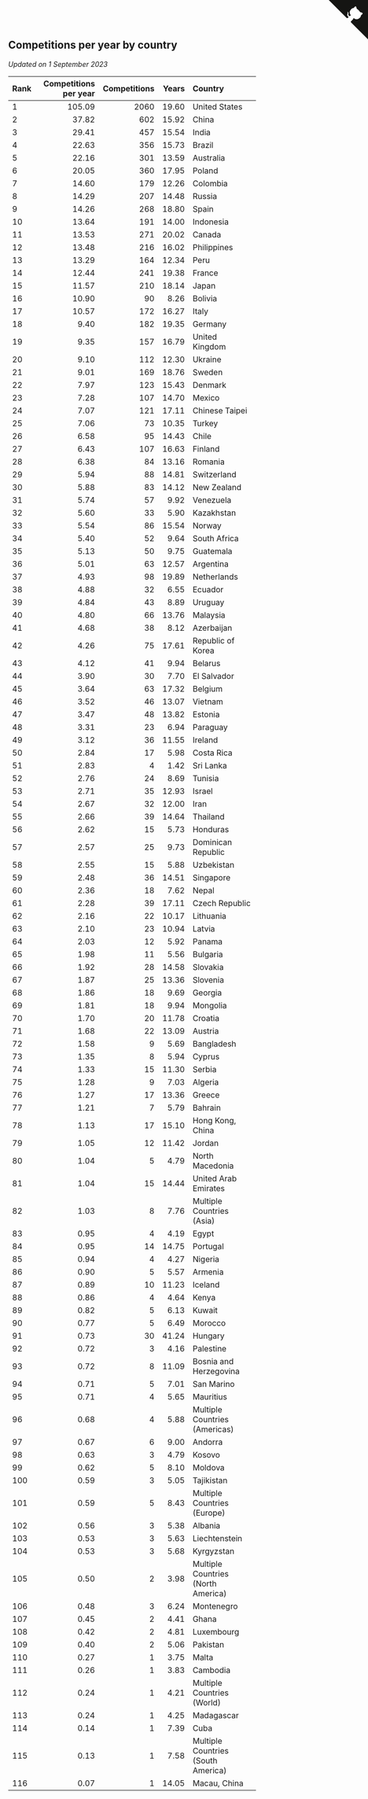 ## Competitions per year by country

*Updated on  1 September 2023*

| Rank | Competitions per year | Competitions | Years | Country |
| :--- | ---: | ---: | ---: | :--- |
| 1 | 105.09 | 2060 | 19.60 | United States |
| 2 | 37.82 | 602 | 15.92 | China |
| 3 | 29.41 | 457 | 15.54 | India |
| 4 | 22.63 | 356 | 15.73 | Brazil |
| 5 | 22.16 | 301 | 13.59 | Australia |
| 6 | 20.05 | 360 | 17.95 | Poland |
| 7 | 14.60 | 179 | 12.26 | Colombia |
| 8 | 14.29 | 207 | 14.48 | Russia |
| 9 | 14.26 | 268 | 18.80 | Spain |
| 10 | 13.64 | 191 | 14.00 | Indonesia |
| 11 | 13.53 | 271 | 20.02 | Canada |
| 12 | 13.48 | 216 | 16.02 | Philippines |
| 13 | 13.29 | 164 | 12.34 | Peru |
| 14 | 12.44 | 241 | 19.38 | France |
| 15 | 11.57 | 210 | 18.14 | Japan |
| 16 | 10.90 | 90 | 8.26 | Bolivia |
| 17 | 10.57 | 172 | 16.27 | Italy |
| 18 | 9.40 | 182 | 19.35 | Germany |
| 19 | 9.35 | 157 | 16.79 | United Kingdom |
| 20 | 9.10 | 112 | 12.30 | Ukraine |
| 21 | 9.01 | 169 | 18.76 | Sweden |
| 22 | 7.97 | 123 | 15.43 | Denmark |
| 23 | 7.28 | 107 | 14.70 | Mexico |
| 24 | 7.07 | 121 | 17.11 | Chinese Taipei |
| 25 | 7.06 | 73 | 10.35 | Turkey |
| 26 | 6.58 | 95 | 14.43 | Chile |
| 27 | 6.43 | 107 | 16.63 | Finland |
| 28 | 6.38 | 84 | 13.16 | Romania |
| 29 | 5.94 | 88 | 14.81 | Switzerland |
| 30 | 5.88 | 83 | 14.12 | New Zealand |
| 31 | 5.74 | 57 | 9.92 | Venezuela |
| 32 | 5.60 | 33 | 5.90 | Kazakhstan |
| 33 | 5.54 | 86 | 15.54 | Norway |
| 34 | 5.40 | 52 | 9.64 | South Africa |
| 35 | 5.13 | 50 | 9.75 | Guatemala |
| 36 | 5.01 | 63 | 12.57 | Argentina |
| 37 | 4.93 | 98 | 19.89 | Netherlands |
| 38 | 4.88 | 32 | 6.55 | Ecuador |
| 39 | 4.84 | 43 | 8.89 | Uruguay |
| 40 | 4.80 | 66 | 13.76 | Malaysia |
| 41 | 4.68 | 38 | 8.12 | Azerbaijan |
| 42 | 4.26 | 75 | 17.61 | Republic of Korea |
| 43 | 4.12 | 41 | 9.94 | Belarus |
| 44 | 3.90 | 30 | 7.70 | El Salvador |
| 45 | 3.64 | 63 | 17.32 | Belgium |
| 46 | 3.52 | 46 | 13.07 | Vietnam |
| 47 | 3.47 | 48 | 13.82 | Estonia |
| 48 | 3.31 | 23 | 6.94 | Paraguay |
| 49 | 3.12 | 36 | 11.55 | Ireland |
| 50 | 2.84 | 17 | 5.98 | Costa Rica |
| 51 | 2.83 | 4 | 1.42 | Sri Lanka |
| 52 | 2.76 | 24 | 8.69 | Tunisia |
| 53 | 2.71 | 35 | 12.93 | Israel |
| 54 | 2.67 | 32 | 12.00 | Iran |
| 55 | 2.66 | 39 | 14.64 | Thailand |
| 56 | 2.62 | 15 | 5.73 | Honduras |
| 57 | 2.57 | 25 | 9.73 | Dominican Republic |
| 58 | 2.55 | 15 | 5.88 | Uzbekistan |
| 59 | 2.48 | 36 | 14.51 | Singapore |
| 60 | 2.36 | 18 | 7.62 | Nepal |
| 61 | 2.28 | 39 | 17.11 | Czech Republic |
| 62 | 2.16 | 22 | 10.17 | Lithuania |
| 63 | 2.10 | 23 | 10.94 | Latvia |
| 64 | 2.03 | 12 | 5.92 | Panama |
| 65 | 1.98 | 11 | 5.56 | Bulgaria |
| 66 | 1.92 | 28 | 14.58 | Slovakia |
| 67 | 1.87 | 25 | 13.36 | Slovenia |
| 68 | 1.86 | 18 | 9.69 | Georgia |
| 69 | 1.81 | 18 | 9.94 | Mongolia |
| 70 | 1.70 | 20 | 11.78 | Croatia |
| 71 | 1.68 | 22 | 13.09 | Austria |
| 72 | 1.58 | 9 | 5.69 | Bangladesh |
| 73 | 1.35 | 8 | 5.94 | Cyprus |
| 74 | 1.33 | 15 | 11.30 | Serbia |
| 75 | 1.28 | 9 | 7.03 | Algeria |
| 76 | 1.27 | 17 | 13.36 | Greece |
| 77 | 1.21 | 7 | 5.79 | Bahrain |
| 78 | 1.13 | 17 | 15.10 | Hong Kong, China |
| 79 | 1.05 | 12 | 11.42 | Jordan |
| 80 | 1.04 | 5 | 4.79 | North Macedonia |
| 81 | 1.04 | 15 | 14.44 | United Arab Emirates |
| 82 | 1.03 | 8 | 7.76 | Multiple Countries (Asia) |
| 83 | 0.95 | 4 | 4.19 | Egypt |
| 84 | 0.95 | 14 | 14.75 | Portugal |
| 85 | 0.94 | 4 | 4.27 | Nigeria |
| 86 | 0.90 | 5 | 5.57 | Armenia |
| 87 | 0.89 | 10 | 11.23 | Iceland |
| 88 | 0.86 | 4 | 4.64 | Kenya |
| 89 | 0.82 | 5 | 6.13 | Kuwait |
| 90 | 0.77 | 5 | 6.49 | Morocco |
| 91 | 0.73 | 30 | 41.24 | Hungary |
| 92 | 0.72 | 3 | 4.16 | Palestine |
| 93 | 0.72 | 8 | 11.09 | Bosnia and Herzegovina |
| 94 | 0.71 | 5 | 7.01 | San Marino |
| 95 | 0.71 | 4 | 5.65 | Mauritius |
| 96 | 0.68 | 4 | 5.88 | Multiple Countries (Americas) |
| 97 | 0.67 | 6 | 9.00 | Andorra |
| 98 | 0.63 | 3 | 4.79 | Kosovo |
| 99 | 0.62 | 5 | 8.10 | Moldova |
| 100 | 0.59 | 3 | 5.05 | Tajikistan |
| 101 | 0.59 | 5 | 8.43 | Multiple Countries (Europe) |
| 102 | 0.56 | 3 | 5.38 | Albania |
| 103 | 0.53 | 3 | 5.63 | Liechtenstein |
| 104 | 0.53 | 3 | 5.68 | Kyrgyzstan |
| 105 | 0.50 | 2 | 3.98 | Multiple Countries (North America) |
| 106 | 0.48 | 3 | 6.24 | Montenegro |
| 107 | 0.45 | 2 | 4.41 | Ghana |
| 108 | 0.42 | 2 | 4.81 | Luxembourg |
| 109 | 0.40 | 2 | 5.06 | Pakistan |
| 110 | 0.27 | 1 | 3.75 | Malta |
| 111 | 0.26 | 1 | 3.83 | Cambodia |
| 112 | 0.24 | 1 | 4.21 | Multiple Countries (World) |
| 113 | 0.24 | 1 | 4.25 | Madagascar |
| 114 | 0.14 | 1 | 7.39 | Cuba |
| 115 | 0.13 | 1 | 7.58 | Multiple Countries (South America) |
| 116 | 0.07 | 1 | 14.05 | Macau, China |


<a href="https://github.com/JustinTimeCuber/wca_statistics" class="github-corner" aria-label="View source on Github"><svg width="80" height="80" viewBox="0 0 250 250" style="fill:#151513; color:#fff; position: absolute; top: 0; border: 0; right: 0;" aria-hidden="true"><path d="M0,0 L115,115 L130,115 L142,142 L250,250 L250,0 Z"></path><path d="M128.3,109.0 C113.8,99.7 119.0,89.6 119.0,89.6 C122.0,82.7 120.5,78.6 120.5,78.6 C119.2,72.0 123.4,76.3 123.4,76.3 C127.3,80.9 125.5,87.3 125.5,87.3 C122.9,97.6 130.6,101.9 134.4,103.2" fill="currentColor" style="transform-origin: 130px 106px;" class="octo-arm"></path><path d="M115.0,115.0 C114.9,115.1 118.7,116.5 119.8,115.4 L133.7,101.6 C136.9,99.2 139.9,98.4 142.2,98.6 C133.8,88.0 127.5,74.4 143.8,58.0 C148.5,53.4 154.0,51.2 159.7,51.0 C160.3,49.4 163.2,43.6 171.4,40.1 C171.4,40.1 176.1,42.5 178.8,56.2 C183.1,58.6 187.2,61.8 190.9,65.4 C194.5,69.0 197.7,73.2 200.1,77.6 C213.8,80.2 216.3,84.9 216.3,84.9 C212.7,93.1 206.9,96.0 205.4,96.6 C205.1,102.4 203.0,107.8 198.3,112.5 C181.9,128.9 168.3,122.5 157.7,114.1 C157.9,116.9 156.7,120.9 152.7,124.9 L141.0,136.5 C139.8,137.7 141.6,141.9 141.8,141.8 Z" fill="currentColor" class="octo-body"></path></svg></a><style>.github-corner:hover .octo-arm{animation:octocat-wave 560ms ease-in-out}@keyframes octocat-wave{0%,100%{transform:rotate(0)}20%,60%{transform:rotate(-25deg)}40%,80%{transform:rotate(10deg)}}@media (max-width:500px){.github-corner:hover .octo-arm{animation:none}.github-corner .octo-arm{animation:octocat-wave 560ms ease-in-out}}</style>
